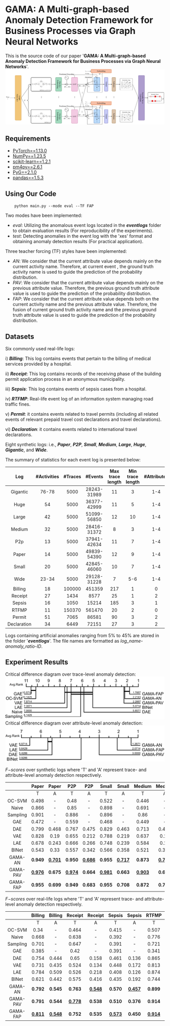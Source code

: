 # GAMA: A Multi-graph-based Anomaly Detection Framework for Business Processes via Graph Neural Networks
This is the source code of our paper '**GAMA: A Multi-graph-based Anomaly Detection Framework for Business Processes via Graph Neural Networks**'.
![model](pic/architecture.png)

## Requirements
- [PyTorch==1.13.0](https://pytorch.org)
- [NumPy==1.23.5](https://numpy.org)
- [scikit-learn==1.2.1](https://scikit-learn.org)
- [pm4py==2.6.1](https://pm4py.fit.fraunhofer.de/)
- [PyG==2.1.0](https://pytorch-geometric.readthedocs.io/en/latest/index.html)
- [pandas==1.5.3](https://pandas.pydata.org/)

## Using Our Code
```
    python main.py --mode eval --TF FAP
```

Two modes have been implemented:

- _eval_:  Utilizing the anomalous event logs located in the _**eventlogs**_ folder to obtain evaluation results (For reproducibility of the experiments).
- _test_: Detecting anomalies in the event log with the 'xes' format and obtaining anomaly detection results (For practical application).

Three teacher forcing (TF) styles have been implemented:
- _AN_:  We consider that the current attribute value depends mainly on the current activity name. Therefore, at current event , the ground truth activity name is used to guide the prediction of the probability distribution.
- _PAV_: We consider that the current attribute value depends mainly on the previous attribute value. Therefore, the previous ground truth attribute value  is used to guide the prediction of the  probability distribution.
- _FAP_:  We consider that the current attribute value depends both on the current activity name and the previous attribute value. Therefore, the  fusion of current ground truth activity name and the previous ground truth attribute value is used to guide the prediction of the  probability distribution.



## Datasets
Six commonly used real-life logs:

i) **_Billing_**: This log contains events that pertain to the billing of medical services provided by a hospital.

ii) **_Receipt_**: This log contains records of the receiving phase of the building permit application process in an anonymous municipality.

iii) **_Sepsis_**: This log contains events of sepsis cases from a hospital.

iv)  **_RTFMP_**: Real-life event log of an information system managing road traffic fines.

v) **_Permit_**:  it contains events related to travel permits (including all related events of relevant prepaid travel cost declarations and travel declarations).

vi) **_Declaration_**: it contains events related to international travel declarations.

Eight synthetic logs: i.e., **_Paper_**,  _**P2P**_, **_Small_**, **_Medium_**, **_Large_**, **_Huge_**, **_Gigantic_**, and **_Wide_**.

The summary of statistics for each event log is presented below:

| Log            | #Activities    | #Traces    | #Events         | Max trace length       | Min trace length    | #Attributes    | #Attribute values  |
|:--------------:|:--------------:|:----------:|:---------------:|:----------------------:|:-------------------:|:--------------:|:------------------:|
| Gigantic       | 76-78          | 5000       |  28243-31989    | 11                     | 3                   |  1-4           |  70-363            |
| Huge           | 54             | 5000       |  36377-42999    | 11                     | 5                   |  1-4           |  69-340            |
| Large          | 42             | 5000       |  51099-56850    | 12                     | 10                  |  1-4           |  68-292            |
| Medium         | 32             | 5000       |  28416-31372    | 8                      | 3                   |  1-4           |  66-276            |
| P2p            | 13             | 5000       |  37941-42634    | 11                     | 7                   |  1-4           |  39-146            |
| Paper          | 14             | 5000       |  49839-54390    | 12                     | 9                   |  1-4           |  36-128            |
| Small          | 20             | 5000       |  42845-46060    | 10                     | 7                   |  1-4           |  39-144            |
| Wide           | 23-34          | 5000       |  29128-31228    | 7                      |  5-6                |  1-4           |  53-264            |
| Billing        | 18             | 100000     | 451359          | 217                    | 1                   | 0              | 0                  |
| Receipt        | 27             | 1434       | 8577            | 25                     | 1                   | 2              | 58                 |
| Sepsis         | 16             | 1050       | 15214           | 185                    | 3                   | 1              | 26                 |
| RTFMP          | 11             | 150370     | 561470          | 20                     | 2                   | 0              | 0                  |
| Permit         | 51             | 7065       | 86581           | 90                     | 3                   | 2              | 10                 |
| Declaration    | 34             | 6449       | 72151           | 27                     | 3                   | 2              | 10                 |

Logs containing artificial anomalies ranging from 5% to 45% are stored in the folder '**_eventlogs_**'. The file names are formatted as _log_name_-_anomaly_ratio_-_ID_.

## Experiment Results
Critical difference diagram over trace-level anomaly detection:
![img.png](pic/cd_trace.png)
Critical difference diagram over attribute-level anomaly detection:
![img.png](pic/cd_attr.png)

_F−scores_  over synthetic logs where 'T' and 'A'  represent trace- and attribute-level anomaly detection respectively.

|         | Paper       | Paper       | P2P         | P2P         | Small       | Small       | Medium      | Medium      | Large       | Large       | Huge        | Huge        | Gigantic    | Gigantic    | Wide        | Wide         |
|:-------:|:-----------:|:-----------:|:-----------:|:-----------:|:-----------:|:-----------:|:-----------:|:-----------:|:-----------:|:-----------:|:-----------:|:-----------:|:-----------:|:-----------:|:-----------:|:------------:|
|          | T                | A                | T                | A                | T                | A                | T                | A                | T                | A                | T                | A                | T                | A                | T                | A                |
| OC-SVM   | 0.498            | -                | 0.48             | -                | 0.522            | -                | 0.446            | -                | 0.48             | -                | 0.446            | -                | 0.462            | -                | 0.46             | -                |
| Naive    | 0.866            | -                | 0.85             | -                | 0.898            | -                | 0.691            | -                | 0.715            | -                | 0.69             | -                | 0.574            | -                | 0.779            | -                |
| Sampling | 0.901            | -                | 0.886            | -                | 0.896            | -                | 0.86             | -                | 0.91             | -                | 0.89             | -                | 0.8              | -                | 0.888            | -                |
| GAE      | 0.472            | -                | 0.559            | -                | 0.468            | -                | 0.449            | -                | 0.53             | -                | 0.429            | -                | 0.434            | -                | 0.561            | -                |
| DAE      | 0.799            | 0.468            | 0.767            | 0.475            | 0.829            | 0.463            | 0.713            | 0.436            | 0.747            | 0.433            | 0.691            | 0.415            | 0.58             | 0.288            | 0.753            | 0.455            |
| VAE      | 0.828            | 0.19             | 0.655            | 0.212            | 0.788            | 0.219            | 0.637            | 0.23             | 0.772            | 0.201            | 0.589            | 0.213            | 0.495            | 0.181            | 0.64             | 0.23             |
| LAE      | 0.678            | 0.243            | 0.666            | 0.266            | 0.748            | 0.239            | 0.584            | 0.27             | 0.571            | 0.25             | 0.531            | 0.268            | 0.504            | 0.234            | 0.699            | 0.271            |
| BINet    | 0.543            | 0.33             | 0.557            | 0.342            | 0.566            | 0.358            | 0.521            | 0.319            | 0.549            | 0.333            | 0.526            | 0.331            | 0.525            | 0.32             | 0.551            | 0.345            |
| GAMA-AN  | **0.949**        | <u>**0.701**</u> | **0.950**        | <u>**0.686**</u> | **0.955**        | <u>**0.717**</u> | **0.873**        | <u>**0.716**</u> | **0.945**        | <u>**0.768**</u> | **0.916**        | <u>**0.763**</u> | **0.821**        | <u>**0.701**</u> | **0.921**        | <u>**0.724**</u> |
| GAMA-PAV | <u>**0.976**</u> | **0.675**        | <u>**0.974**</u> | **0.664**        | <u>**0.981**</u> | **0.663**        | <u>**0.903**</u> | **0.654**        | **0.944**        | **0.678**        | **0.909**        | **0.663**        | **0.809**        | **0.614**        | <u>**0.950**</u> | **0.670**        |
| GAMA-FAP | **0.955**        | **0.699**        | **0.949**        | **0.683**        | **0.955**        | **0.708**        | **0.872**        | **0.700**        | <u>**0.947**</u> | **0.752**        | <u>**0.922**</u> | **0.750**        | <u>**0.833**</u> | **0.691**        | **0.923**        | **0.712**        |


_F−scores_  over real-life logs where 'T' and 'A'  represent trace- and attribute-level anomaly detection respectively.

|          | Billing          | Billing          | Receipt          | Receipt          | Sepsis           | Sepsis           | RTFMP            | RTFMP            | Permit           | Permit           | Declaration      | Declaration      |
|:--------:|:----------------:|:----------------:|:----------------:|:----------------:|:----------------:|:----------------:|:----------------:|:----------------:|:----------------:|:----------------:|:----------------:|:----------------:|
|          | T                | A                | T                | A                | T                | A                | T                | A                | T                | A                | T                | A                |
| OC-SVM   | 0.34             | -                | 0.464            | -                | 0.415            | -                | 0.507            | -                | 0.405            | -                | 0.449            | -                |
| Naive    | 0.668            | -                | 0.638            | -                | 0.392            | -                | 0.776            | -                | 0.462            | -                | 0.495            | -                |
| Sampling | 0.701            | -                | 0.647            | -                | 0.391            | -                | 0.721            | -                | 0.458            | -                | 0.507            | -                |
| GAE      | 0.385            | -                | 0.42             | -                | 0.391            | -                | 0.341            | -                | 0.386            | -                | 0.406            | -                |
| DAE      | 0.754            | 0.444            | 0.65             | 0.158            | 0.461            | 0.136            | 0.865            | 0.498            | 0.522            | 0.182            | 0.576            | 0.201            |
| VAE      | 0.731            | 0.435            | 0.524            | 0.134            | 0.448            | 0.172            | 0.813            | 0.517            | 0.484            | 0.188            | 0.476            | 0.18             |
| LAE      | 0.784            | 0.509            | 0.526            | 0.218            | 0.408            | 0.126            | 0.874            | 0.505            | 0.486            | 0.287            | 0.514            | 0.345            |
| BINet    | 0.621            | 0.442            | 0.575            | 0.416            | 0.435            | 0.192            | 0.744            | 0.493            | 0.641            | 0.423            | 0.678            | <u>**0.499**</u> |
| GAMA-AN  | **0.792**        | **0.545**        | **0.763**        | <u>**0.548**</u> | **0.570**        | <u>**0.457**</u> | **0.899**        | **0.534**        | <u>**0.682**</u> | <u>**0.428**</u> | <u>**0.727**</u> | 0.461            |
| GAMA-PAV | **0.791**        | **0.544**        | <u>**0.778**</u> | **0.538**        | **0.510**        | **0.376**        | **0.914**        | **0.574**        | 0.634            | 0.369            | 0.669            | 0.406            |
| GAMA-FAP | <u>**0.811**</u> | <u>**0.548**</u> | **0.752**        | **0.535**        | <u>**0.573**</u> | **0.450**        | <u>**0.914**</u> | <u>**0.576**</u> | **0.679**        | 0.402            | **0.718**        | 0.444            |




